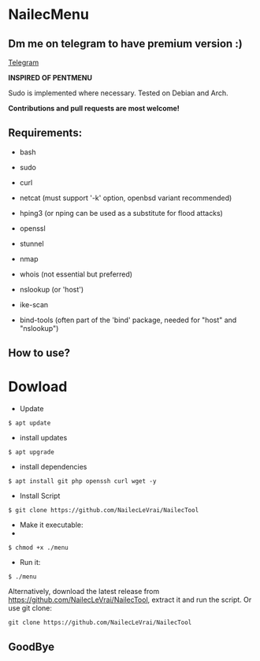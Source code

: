 # NailecMenu
## Dm me on telegram to have premium version :)
[Telegram](t.me/hackingfrance14)

**INSPIRED OF PENTMENU**


Sudo is implemented where necessary.
Tested on Debian and Arch.

**Contributions and pull requests are most welcome!**

## Requirements:

* bash

* sudo 

* curl

* netcat (must support '-k' option, openbsd variant recommended)

* hping3 (or nping can be used as a substitute for flood attacks)

* openssl

* stunnel

* nmap

* whois (not essential but preferred)

* nslookup (or 'host')

* ike-scan

* bind-tools (often part of the 'bind' package, needed for "host" and "nslookup")

## How to use?


# Dowload
- Update

```
$ apt update
```

- install updates

```
$ apt upgrade 
```

- install dependencies

```
$ apt install git php openssh curl wget -y
```

- Install Script

```
$ git clone https://github.com/NailecLeVrai/NailecTool 
```

- Make it executable:
- 

```
$ chmod +x ./menu
```

- Run it:

```
$ ./menu
```

Alternatively, download the latest release from https://github.com/NailecLeVrai/NailecTool, extract it and run the script.
Or use git clone:

```
git clone https://github.com/NailecLeVrai/NailecTool
```

## GoodBye


